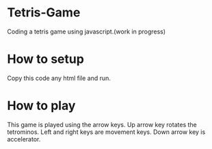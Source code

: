 # Tetris-Game
Coding a tetris game using javascript.(work in progress)


# How to setup
Copy this code any html file and run.

# How to play
This game is played using the arrow keys.
Up arrow key rotates the tetrominos.
Left and right keys are movement keys.
Down arrow key is accelerator.
